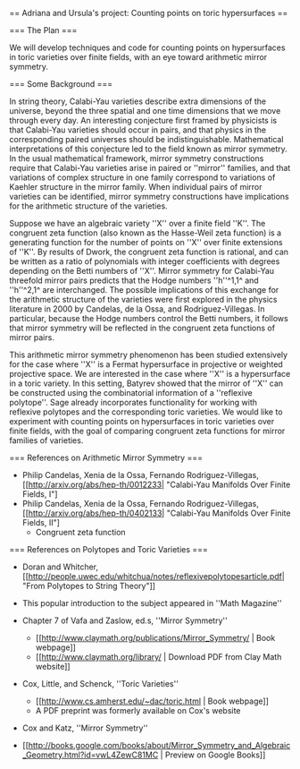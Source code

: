 == Adriana and Ursula's project: Counting points on toric hypersurfaces ==

=== The Plan ===

We will develop techniques and code for counting points on hypersurfaces in toric varieties over finite fields, with an eye toward arithmetic mirror symmetry.


=== Some Background ===

In string theory, Calabi-Yau varieties describe extra dimensions of the universe, beyond the three spatial and one time dimensions that we move through every day.  An interesting conjecture first framed by physicists is that Calabi-Yau varieties should occur in pairs, and that physics in the corresponding paired universes should be indistinguishable.  Mathematical interpretations of this conjecture led to the field known as mirror symmetry.  In the usual mathematical framework, mirror symmetry constructions require that Calabi-Yau varieties arise in paired or ''mirror'' families, and that variations of complex structure in one family correspond to variations of Kaehler structure in the mirror family.  When individual pairs of mirror varieties can be identified, mirror symmetry constructions have implications for the arithmetic structure of the varieties. 

Suppose we have an algebraic variety ''X'' over a finite field ''K''.  The congruent zeta function (also known as the Hasse-Weil zeta function) is a generating function for the number of points on ''X'' over finite extensions of ''K''.  By results of Dwork, the congruent zeta function is rational, and can be written as a ratio of polynomials with integer coefficients with degrees depending on the Betti numbers of ''X''.  Mirror symmetry for Calabi-Yau threefold mirror pairs predicts that the Hodge numbers ''h''^1,1^ and ''h''^2,1^ are interchanged.  The possible implications of this exchange for the arithmetic structure of the varieties were first explored in the physics literature in 2000 by Candelas, de la Ossa, and Rodriguez-Villegas.  In particular, because the Hodge numbers control the Betti numbers, it follows that mirror symmetry will be reflected in the congruent zeta functions of mirror pairs.  

This arithmetic mirror symmetry phenomenon has been studied extensively for the case where ''X'' is a Fermat hypersurface in projective or weighted projective space.  We are interested in the case where ''X'' is a hypersurface in a toric variety.  In this setting, Batyrev showed that the mirror of ''X'' can be constructed using the combinatorial information of a ''reflexive polytope''.  Sage already incorporates functionality for working with reflexive polytopes and the corresponding toric varieties.  We would like to experiment with counting points on hypersurfaces in toric varieties over finite fields, with the goal of comparing congruent zeta functions for mirror families of varieties.

=== References on Arithmetic Mirror Symmetry ===

 * Philip Candelas, Xenia de la Ossa, Fernando Rodriguez-Villegas, [[http://arxiv.org/abs/hep-th/0012233| "Calabi-Yau Manifolds Over Finite Fields, I"]
 * Philip Candelas, Xenia de la Ossa, Fernando Rodriguez-Villegas, [[http://arxiv.org/abs/hep-th/0402133| "Calabi-Yau Manifolds Over Finite Fields, II"]
   * Congruent zeta function


=== References on Polytopes and Toric Varieties ===
 
 * Doran and Whitcher, [[http://people.uwec.edu/whitchua/notes/reflexivepolytopesarticle.pdf| "From Polytopes to String Theory"]]
  * This popular introduction to the subject appeared in ''Math Magazine''

 * Chapter 7 of Vafa and Zaslow, ed.s, ''Mirror Symmetry''
   * [[http://www.claymath.org/publications/Mirror_Symmetry/ | Book webpage]]
   * [[http://www.claymath.org/library/ | Download PDF from Clay Math website]]

 * Cox, Little, and Schenck, ''Toric Varieties''
   * [[http://www.cs.amherst.edu/~dac/toric.html | Book webpage]]
   * A PDF preprint was formerly available on Cox's website

 * Cox and Katz, ''Mirror Symmetry''
  * [[http://books.google.com/books/about/Mirror_Symmetry_and_Algebraic_Geometry.html?id=vwL4ZewC81MC | Preview on Google Books]]
